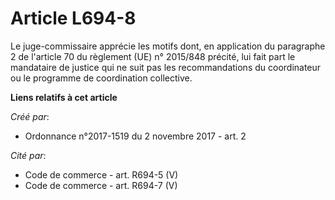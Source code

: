 # Article L694-8

Le juge-commissaire apprécie les motifs dont, en application du paragraphe 2 de l'article 70 du règlement (UE) n° 2015/848
précité, lui fait part le mandataire de justice qui ne suit pas les recommandations du coordinateur ou le programme de
coordination collective.

**Liens relatifs à cet article**

_Créé par_:

  - Ordonnance n°2017-1519 du 2 novembre 2017 - art. 2

_Cité par_:

  - Code de commerce - art. R694-5 (V)
  - Code de commerce - art. R694-7 (V)
